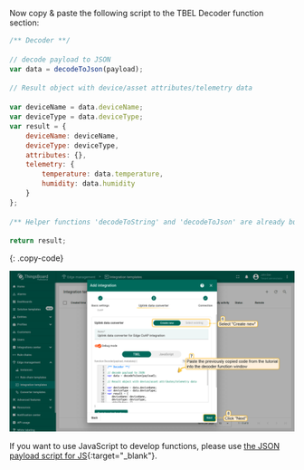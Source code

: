 Now copy & paste the following script to the TBEL Decoder function section:

```javascript
/** Decoder **/

// decode payload to JSON
var data = decodeToJson(payload);

// Result object with device/asset attributes/telemetry data

var deviceName = data.deviceName;
var deviceType = data.deviceType;
var result = {
    deviceName: deviceName,
    deviceType: deviceType,
    attributes: {},
    telemetry: {
        temperature: data.temperature,
        humidity: data.humidity
    }
};

/** Helper functions 'decodeToString' and 'decodeToJson' are already built-in **/

return result;
``` 
{: .copy-code}

![image](/images/pe/edge/integrations/coap/add-coap-integration-template-json-payload-2-edge.png)

If you want to use JavaScript to develop functions, please use [the JSON payload script for JS](/docs/pe/edge/user-guide/resources/json-payload-converter.json){:target="_blank"}.